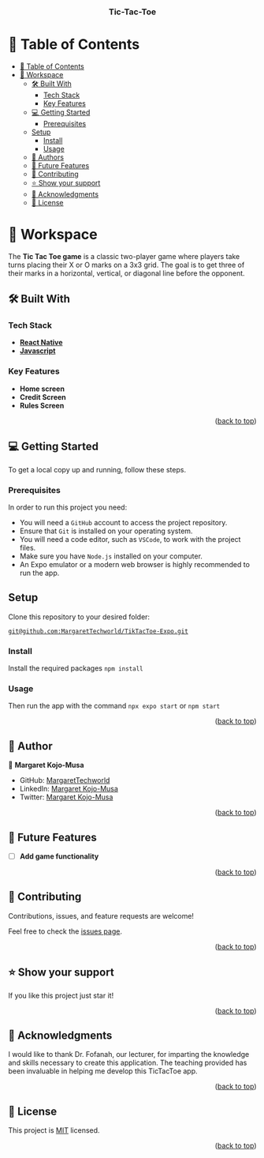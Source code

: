 <h3 align="center"><b>Tic-Tac-Toe</b></h3>

<a name="readme-top"></a>

# 📗 Table of Contents

- [📗 Table of Contents](#-table-of-contents)
- [📖 Workspace ](#-Tic-Tac-Toe)
  - [🛠 Built With ](#-built-with-)
    - [Tech Stack ](#tech-stack-)
    - [Key Features ](#key-features-)
  - [💻 Getting Started ](#-getting-started-)
    - [Prerequisites](#prerequisites)
  - [Setup](#setup)
    - [Install](#install)
    - [Usage](#usage)
  - [👥 Authors ](#-authors-)
  - [🔭 Future Features ](#-future-features-)
  - [🤝 Contributing ](#-contributing-)
  - [⭐️ Show your support ](#️-show-your-support-)
  - [🙏 Acknowledgments ](#-acknowledgments-)
  - [📝 License ](#-license-)


# 📖 Workspace <a name="about-project"></a>

The **Tic Tac Toe game** is a classic two-player game where players take turns placing their X or O marks on a 3x3 grid. The goal is to get three of their marks in a horizontal, vertical, or diagonal line before the opponent.

## 🛠 Built With <a name="built-with"></a>

### Tech Stack <a name="tech-stack"></a>

- **[React Native](https://reactnative.dev/)**
- **[Javascript](https://javascript.info/)**

### Key Features <a name="key-features"></a>

- **Home screen**
- **Credit Screen**
- **Rules Screen**

<p align="right">(<a href="#readme-top">back to top</a>)</p>


## 💻 Getting Started <a name="getting-started"></a>

To get a local copy up and running, follow these steps.

### Prerequisites

In order to run this project you need:

- You will need a `GitHub` account to access the project repository.
- Ensure that `Git` is installed on your operating system.
- You will need a code editor, such as `VSCode`, to work with the project files.
- Make sure you have `Node.js` installed on your computer.
- An Expo emulator or a modern web browser is highly recommended to run the app.

## Setup

Clone this repository to your desired folder:

[`git@github.com:MargaretTechworld/TikTacToe-Expo.git`](git@github.com:MargaretTechworld/TikTacToe-Expo.git)

### Install

Install the required packages
`npm install`

### Usage

Then run the app with the command
`npx expo start` or `npm start`

<p align="right">(<a href="#readme-top">back to top</a>)</p>


## 👥 Author <a name="authors"></a>

👤 **Margaret Kojo-Musa**

- GitHub: [MargaretTechworld](https://github.com/MargaretTechworld)
- LinkedIn: [Margaret Kojo-Musa](https://www.linkedin.com/in/margaret-kojo-musa/)
- Twitter: [Margaret Kojo-Musa](https://twitter.com/KojoMargaret)

<p align="right">(<a href="#readme-top">back to top</a>)</p>


## 🔭 Future Features <a name="future-features"></a>

- [ ] **Add game functionality**

<p align="right">(<a href="#readme-top">back to top</a>)</p>


## 🤝 Contributing <a name="contributing"></a>

Contributions, issues, and feature requests are welcome!

Feel free to check the [issues page](https://github.com/MargaretTechworld/TikTacToe-Expo/issues).

<p align="right">(<a href="#readme-top">back to top</a>)</p>


## ⭐️ Show your support <a name="support"></a>

If you like this project just star it!

<p align="right">(<a href="#readme-top">back to top</a>)</p>


## 🙏 Acknowledgments <a name="acknowledgements"></a>

I would like to thank Dr. Fofanah, our lecturer, for imparting the knowledge and skills necessary to create this application. The teaching provided has been invaluable in helping me develop this TicTacToe app.

<p align="right">(<a href="#readme-top">back to top</a>)</p>

## 📝 License <a name="license"></a>

This project is [MIT](./LICENSE) licensed.

<p align="right">(<a href="#readme-top">back to top</a>)</p>